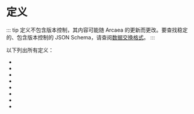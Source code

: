 # 定义

::: tip
定义不包含版本控制，其内容可能随 Arcaea 的更新而更改。要查找稳定的、包含版本控制的
JSON Schema，请查阅[数据交换格式](/data-exchange-format/)。
:::

以下列出所有定义：

- <big><DefinitionLink target="pack" /></big>
- <big><DefinitionLink target="pack-localization" /></big>
- <big><DefinitionLink target="song" /></big>
- <big><DefinitionLink target="song-localization" /></big>
- <big><DefinitionLink target="difficulty" /></big>
- <big><DefinitionLink target="difficulty-localization" /></big>
- <big><DefinitionLink target="chart-info" /></big>
- <big><DefinitionLink target="play-result" /></big>
